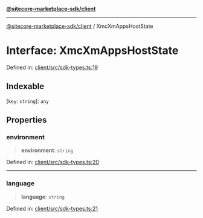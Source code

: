 [**@sitecore-marketplace-sdk/client**](../README.md)

***

[@sitecore-marketplace-sdk/client](../README.md) / XmcXmAppsHostState

# Interface: XmcXmAppsHostState

Defined in: [client/src/sdk-types.ts:19](https://github.com/Sitecore/sitecore-marketplace-sdk/blob/e87783cce9f115393973a45e109d17b99bf1df7e/packages/client/src/sdk-types.ts#L19)

## Indexable

\[`key`: `string`\]: `any`

## Properties

### environment

> **environment**: `string`

Defined in: [client/src/sdk-types.ts:20](https://github.com/Sitecore/sitecore-marketplace-sdk/blob/e87783cce9f115393973a45e109d17b99bf1df7e/packages/client/src/sdk-types.ts#L20)

***

### language

> **language**: `string`

Defined in: [client/src/sdk-types.ts:21](https://github.com/Sitecore/sitecore-marketplace-sdk/blob/e87783cce9f115393973a45e109d17b99bf1df7e/packages/client/src/sdk-types.ts#L21)
